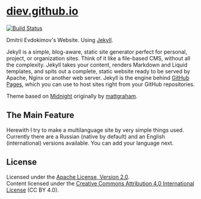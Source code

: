 # [diev.github.io](http://diev.github.io/)

[![Build Status](https://travis-ci.org/diev/diev.github.io.svg?branch=master)](https://travis-ci.org/diev/diev.github.io)

Dmitrii Evdokimov's Website. 
Using [Jekyll](https://github.com/jekyll/jekyll).

Jekyll is a simple, blog-aware, static site generator perfect for personal, 
project, or organization sites. Think of it like a file-based CMS, without 
all the complexity. Jekyll takes your content, renders Markdown and Liquid 
templates, and spits out a complete, static website ready to be served by 
Apache, Nginx or another web server. Jekyll is the engine behind 
[GitHub Pages](https://pages.github.com), which you can use to host sites 
right from your GitHub repositories.

Theme based on [Midnight](https://github.com/pages-themes/midnight) 
originally by [mattgraham](https://twitter.com/michigangraham).

## The Main Feature

Herewith I try to make a multilanguage site by very simple things used.
Currently there are a Russian (native by default) and an English 
(international) versions available. You can add your language next.

## License

Licensed under the [Apache License, Version 2.0](LICENSE).  
Content licensed under the [Creative Commons Attribution 4.0 International 
License](http://creativecommons.org/licenses/by/4.0/) (CC BY 4.0).

